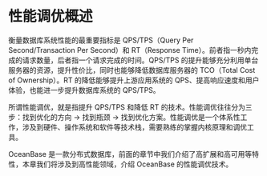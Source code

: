 # 性能调优概述

衡量数据库系统性能的最重要指标是 QPS/TPS（Query Per Second/Transaction Per Second）和 RT（Response Time）。前者指一秒内完成的请求数量，后者指一个请求完成的时间。QPS/TPS 的提升能够充分利用单台服务器的资源，提升性价比，同时也能够降低数据库服务器的 TCO（Total Cost of Ownership）。RT 的降低能够提升上游应用系统的 QPS、提高响应速度和用户体验，也能进一步提升数据库系统的 QPS/TPS。

所谓性能调优，就是指提升 QPS/TPS 和降低 RT 的技术。性能调优往往分为三步：找到优化的方向 -> 找到瓶颈 -> 找到优化方案。性能调优是一个体系性工作，涉及到硬件、操作系统和软件等技术栈，需要熟练的掌握内核原理和调优工具。

OceanBase 是一款分布式数据库，前面的章节中我们介绍了高扩展和高可用等特性，本章我们将涉及到高性能领域，介绍 OceanBase 的性能调优技术。

